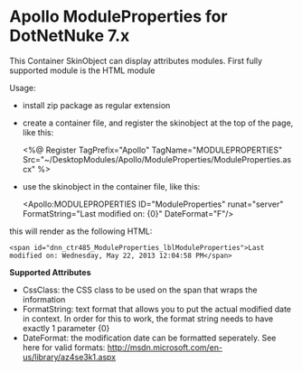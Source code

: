 Apollo ModuleProperties for DotNetNuke 7.x
==========================================

This Container SkinObject can display attributes modules. First fully supported module is the HTML module

Usage:

* install zip package as regular extension
* create a container file, and register the skinobject at the top of the page, like this:

    <%@ Register TagPrefix="Apollo" TagName="MODULEPROPERTIES" Src="~/DesktopModules/Apollo/ModuleProperties/ModuleProperties.ascx" %>
    
* use the skinobject in the container file, like this:

    &lt;Apollo:MODULEPROPERTIES ID=&quot;ModuleProperties&quot; runat=&quot;server&quot; FormatString=&quot;Last modified on: {0}&quot; DateFormat=&quot;F&quot;/&gt;
    
this will render as the following HTML:

    <span id="dnn_ctr485_ModuleProperties_lblModuleProperties">Last modified on: Wednesday, May 22, 2013 12:04:58 PM</span>
    
**Supported Attributes**
* CssClass: the CSS class to be used on the span that wraps the information
* FormatString: text format that allows you to put the actual modified date in context. In order for this to work, the format string needs to have exactly 1 parameter {0}
* DateFormat: the modification date can be formatted seperately. See here for valid formats: http://msdn.microsoft.com/en-us/library/az4se3k1.aspx

